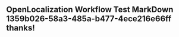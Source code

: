 <properties
ms.topic="hero-topic"
ms.test1="hero-topic"
ms.test2="test"/>


## OpenLocalization Workflow Test MarkDown 1359b026-58a3-485a-b477-4ece216e66ff thanks!



<!--HONumber=Aug16_HO3-->


